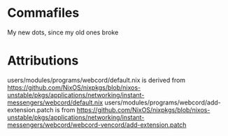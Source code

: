 # Commafiles

My new dots, since my old ones broke

# Attributions
users/modules/programs/webcord/default.nix is derived from https://github.com/NixOS/nixpkgs/blob/nixos-unstable/pkgs/applications/networking/instant-messengers/webcord/default.nix
users/modules/programs/webcord/add-extension.patch is from https://github.com/NixOS/nixpkgs/blob/nixos-unstable/pkgs/applications/networking/instant-messengers/webcord/webcord-vencord/add-extension.patch
